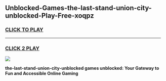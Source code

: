 
## Unblocked-Games-the-last-stand-union-city-unblocked-Play-Free-xoqpz
<h3>
<a href="https://premium76.site?title=the-last-stand-union-city-unblocked&ref=20M">CLICK TO PLAY</a></h3>
<hr>

<h3>
<a href="https://premium76.site?title=the-last-stand-union-city-unblocked&ref=20M">CLICK 2 PLAY</a>
  
</h3>

<a href="https://premium76.site?title=the-last-stand-union-city-unblocked&ref=19M"><img src="https://clearcache.store/games.png"></a>


**the-last-stand-union-city-unblocked games unblocked: Your Gateway to Fun and Accessible Online Gaming**
